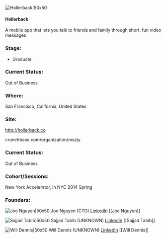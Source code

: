 

![Hollerback|50x50](https://apimg.techstars.com/connect/images/image_files/53d6c734b5e11e5a8f000005/original/hollerback.png)

#### Hollerback
A mobile app that lets you talk to friends and family through short, fun video messages

### Stage: 
 - Graduate 

### Current Status: 
Out of Business

### Where:
San Francisco, California, United States

### Site:
http://hollerback.co



crunchbase.com/organization/moziy

### Current Status: 
Out of Business

### Cohort/Sessions: 
New York Accelerator, in NYC 2014 Spring

### Founders: 

![Joe Nguyen|50x50](https://apimg.techstars.com/connect/images/image_files/58f4000ec9aec76810000018/original/profile-small.jpg) Joe Nguyen (CTO) [LinkedIn](https://linkedin.com/in/oneyenjug) [[Joe Nguyen]]

![Sajjad Tabib|50x50]() Sajjad Tabib (UNKNOWN) [LinkedIn](https://linkedin.com/in/sajjad-tabib-9B93223) [[Sajjad Tabib]]

![Will Dennis|50x50](https://apimg.techstars.com/connect/images/image_files/5355/f3fd/c1ed/33a1/5f00/0001/original/crop_will_dennis_head_shot_1.jpg) Will Dennis (UNKNOWN) [LinkedIn](https://linkedin.com/in/williamldennis) [[Will Dennis]]


